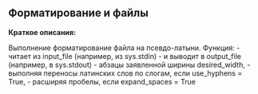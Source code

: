 ## Форматирование и файлы

**Краткое описания:**

Выполнение форматирование файла на псевдо-латыни.
Функция:
	- читает из input_file (например, из sys.stdin)
	- и выводит в output_file (например, в sys.stdout)
	- абзацы заявленной ширины desired_width,
	- выполняя переносы латинских слов по слогам, если use_hyphens = True,
	- расширяя пробелы, если expand_spaces = True